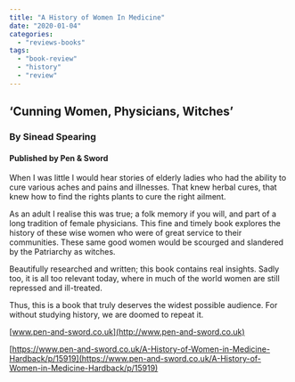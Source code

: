 ```yaml
---
title: "A History of Women In Medicine"
date: "2020-01-04"
categories: 
  - "reviews-books"
tags: 
  - "book-review"
  - "history"
  - "review"
---
```


## ‘Cunning Women, Physicians, Witches’

### By Sinead Spearing

#### Published by Pen & Sword

When I was little I would hear stories of elderly ladies who had the ability to cure various aches and pains and illnesses. That knew herbal cures, that knew how to find the rights plants to cure the right ailment.

As an adult I realise this was true; a folk memory if you will, and part of a long tradition of female physicians. This fine and timely book explores the history of these wise women who were of great service to their communities. These same good women would be scourged and slandered by the Patriarchy as witches.

Beautifully researched and written; this book contains real insights. Sadly too, it is all too relevant today, where in much of the world women are still repressed and ill-treated.

Thus, this is a book that truly deserves the widest possible audience. For without studying history, we are doomed to repeat it.

[www.pen-and-sword.co.uk](http://www.pen-and-sword.co.uk)

[https://www.pen-and-sword.co.uk/A-History-of-Women-in-Medicine-Hardback/p/15919](https://www.pen-and-sword.co.uk/A-History-of-Women-in-Medicine-Hardback/p/15919)
